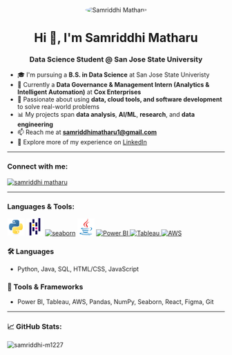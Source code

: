 <p align="center">
  <img src="assets/profile.jpg" alt="Samriddhi Matharu" width="150" style="border-radius: 50%;">
</p>
<h1 align="center">Hi 👋, I'm Samriddhi Matharu</h1>
<h3 align="center">Data Science Student @ San Jose State University</h3>

- 🎓 I'm pursuing a **B.S. in Data Science**  at San Jose State Univeristy 
- 💼 Currently a **Data Governance & Management Intern (Analytics & Intelligent Automation)** at **Cox Enterprises**  
- 🌱 Passionate about using **data, cloud tools, and software development** to solve real-world problems  
- 📊 My projects span **data analysis**, **AI/ML**, **research**, and **data engineering**  
- 📫 Reach me at **samriddhimatharu1@gmail.com**  
- 🔗 Explore more of my experience on [LinkedIn](https://www.linkedin.com/in/samriddhi-matharu-827082235)

---

<h3 align="left">Connect with me:</h3>
<p align="left">
<a href="https://linkedin.com/in/samriddhi-matharu-827082235" target="blank"><img align="center" src="https://raw.githubusercontent.com/rahuldkjain/github-profile-readme-generator/master/src/images/icons/Social/linked-in-alt.svg" alt="samriddhi matharu" height="30" width="40" /></a>
</p>

---

<h3 align="left">Languages & Tools:</h3>
<p align="left">
  <a href="https://www.python.org" target="_blank" rel="noreferrer"><img src="https://raw.githubusercontent.com/devicons/devicon/master/icons/python/python-original.svg" alt="python" width="40" height="40"/></a>
  <a href="https://pandas.pydata.org/" target="_blank" rel="noreferrer"><img src="https://raw.githubusercontent.com/devicons/devicon/2ae2a900d2f041da66e950e4d48052658d850630/icons/pandas/pandas-original.svg" alt="pandas" width="40" height="40"/></a>
  <a href="https://seaborn.pydata.org/" target="_blank" rel="noreferrer"><img src="https://seaborn.pydata.org/_images/logo-mark-lightbg.svg" alt="seaborn" width="40" height="40"/></a>
  <a href="https://www.java.com" target="_blank" rel="noreferrer"><img src="https://raw.githubusercontent.com/devicons/devicon/master/icons/java/java-original.svg" alt="java" width="40" height="40"/></a>
<a href="https://powerbi.microsoft.com/" target="_blank" rel="noreferrer">
  <img src="https://img.icons8.com/color/48/power-bi.png" alt="Power BI" width="40" height="40"/>
</a>
<a href="https://www.tableau.com/" target="_blank" rel="noreferrer">
  <img src="https://img.icons8.com/color/48/tableau-software.png" alt="Tableau" width="40" height="40"/>
</a>
<a href="https://aws.amazon.com/" target="_blank" rel="noreferrer">
  <img src="https://img.icons8.com/color/48/amazon-web-services.png" alt="AWS" width="40" height="40"/>
</a>
 
</p>

### 🛠️ Languages

- Python, Java, SQL, HTML/CSS, JavaScript

### 🧰 Tools & Frameworks

- Power BI, Tableau, AWS, Pandas, NumPy, Seaborn, React, Figma, Git

---

<h3 align="left">📈 GitHub Stats:</h3>
<p><img align="center" src="https://github-readme-stats.vercel.app/api?username=samriddhi-m1227&show_icons=true&locale=en" alt="samriddhi-m1227" /></p>












